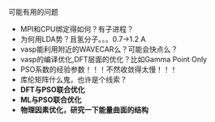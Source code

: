 可能有用的问题

- MPI和CPU绑定得如何？有子进程？
- 为何用LDA势？且氢分子。。。0.7->1.2 A
- vasp能利用附近的WAVECAR么？可能会快点么？
- vasp的编译优化,DFT层面的优化？比如Gamma Point Only
- PSO系数的经验参数！！！不然收敛得太慢！！！
- 库伦矩阵什么鬼，也许是个线索？
- **DFT与PSO联合优化**
- **ML与PSO联合优化**
- **物理因素优化，研究一下能量曲面的结构**
